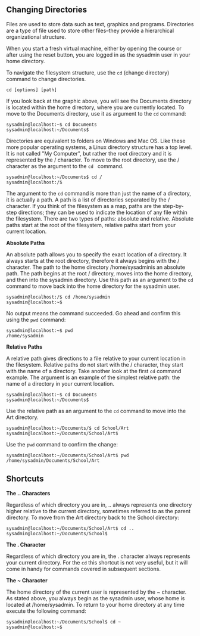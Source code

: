 ## Changing Directories
Files are used to store data such as text, graphics and programs. Directories are a type of file used to store other files–they provide a hierarchical organizational structure.

When you start a fresh virtual machine, either by opening the course or after using the reset button, you are logged in as the sysadmin user in your home directory.

To navigate the filesystem structure, use the `cd` (change directory) command to change directories.

    cd [options] [path]

If you look back at the graphic above, you will see the Documents directory is located within the home directory, where you are currently located. To move to the Documents directory, use it as argument to the `cd` command:

    sysadmin@localhost:~$ cd Documents                                              
    sysadmin@localhost:~/Documents$ 

Directories are equivalent to folders on Windows and Mac OS. Like these more popular operating systems, a Linux directory structure has a top level. It is not called "My Computer", but rather the root directory and it is represented by the / character. To move to the root directory, use the / character as the argument to the `cd ` command.

    sysadmin@localhost:~/Documents$ cd /
    sysadmin@localhost:/$

The argument to the `cd` command is more than just the name of a directory, it is actually a path. A path is a list of directories separated by the / character. 
If you think of the filesystem as a map, paths are the step-by-step directions; they can be used to indicate the location of any file within the filesystem. There are two types of paths: absolute and relative. Absolute paths start at the root of the filesystem, relative paths start from your current location.

**Absolute Paths**

An absolute path allows you to specify the exact location of a directory. It always starts at the root directory, therefore it always begins with the / character. The path to the home directory /home/sysadminis an absolute path. The path begins at the root / directory, moves into the home directory, and then into the sysadmin directory.
Use this path as an argument to the `cd` command to move back into the home directory for the sysadmin user.

    sysadmin@localhost:/$ cd /home/sysadmin
    sysadmin@localhost:~$
No output means the command succeeded. Go ahead and confirm this using the `pwd` command:

    sysadmin@localhost:~$ pwd                                                       
    /home/sysadmin

**Relative Paths**

A relative path gives directions to a file relative to your current location in the filesystem. Relative paths do not start with the / character, they start with the name of a directory. Take another look at the first `cd` command example. The argument is an example of the simplest relative path: the name of a directory in your current location.

    sysadmin@localhost:~$ cd Documents                                              
    sysadmin@localhost:~/Documents$ 

Use the relative path as an argument to the `cd` command to move into the Art directory.

    sysadmin@localhost:~/Documents/$ cd School/Art
    sysadmin@localhost:~/Documents/School/Art$

Use the `pwd` command to confirm the change:

    sysadmin@localhost:~/Documents/School/Art$ pwd                                      
    /home/sysadmin/Documents/School/Art

## Shortcuts
**The .. Characters**

Regardless of which directory you are in, .. always represents one directory higher relative to the current directory, sometimes referred to as the parent directory. To move from the Art directory back to the School directory:

    sysadmin@localhost:~/Documents/School/Art$ cd ..                                
    sysadmin@localhost:~/Documents/School$ 

**The . Character**

Regardless of which directory you are in, the . character always represents your current directory. For the `cd` this shortcut is not very useful, but it will come in handy for commands covered in subsequent sections.

**The ~ Character**

The home directory of the current user is represented by the ~ character. As stated above, you always begin as the sysadmin user, whose home is located at /home/sysadmin. To return to your home directory at any time execute the following command:

    sysadmin@localhost:~/Documents/School$ cd ~
    sysadmin@localhost:~$